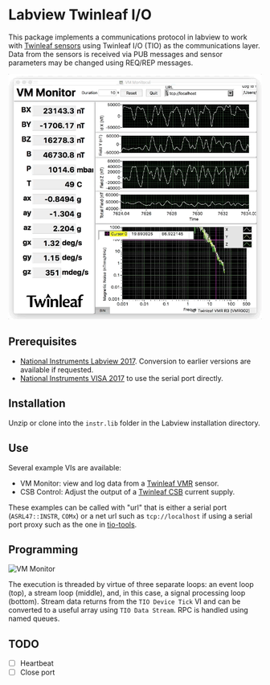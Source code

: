 # Labview Twinleaf I/O

This package implements a communications protocol in labview to work with [Twinleaf sensors](http://www.twinleaf.com) using Twinleaf I/O (TIO) as the communications layer. Data from the sensors is received via PUB messages and sensor parameters may be changed using REQ/REP messages. 

![VM Monitor](doc/VMmonitor.gif)

## Prerequisites

- [National Instruments Labview 2017](https://ni.com/labview). Conversion to earlier versions are available if requested.
- [National Instruments VISA 2017](https://ni.com/visa) to use the serial port directly.

## Installation

Unzip or clone into the `instr.lib` folder in the Labview installation directory. 

## Use

Several example VIs are available:

  - VM Monitor: view and log data from a [Twinleaf VMR](http://www.twinleaf.com/vector/VMR) sensor.
  - CSB Control: Adjust the output of a [Twinleaf CSB](http://www.twinleaf.com/current/CSB) current supply.

These examples can be called with "url" that is either a serial port (`ASRL47::INSTR`, `COMx`) or a net url such as `tcp://localhost` if using a serial port proxy such as the one in [tio-tools](https://github.com/twinleaf/tio-tools). 

## Programming

![VM Monitor](doc/VMexample.png)

The execution is threaded by virtue of three separate loops: an event loop (top), a stream loop (middle), and, in this case, a signal processing loop (bottom). Stream data returns from the `TIO Device Tick` VI and can be converted to a useful array using `TIO Data Stream`. RPC is handled using named queues.

## TODO

  - [ ] Heartbeat
  - [ ] Close port
